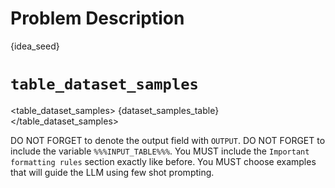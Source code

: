 # Problem Description
{idea_seed}


# `table_dataset_samples`
<table_dataset_samples>
{dataset_samples_table}
</table_dataset_samples>


DO NOT FORGET to denote the output field with `OUTPUT`.
DO NOT FORGET to include the variable `%%%INPUT_TABLE%%%`.
You MUST include the `Important formatting rules` section exactly like before.
You MUST choose examples that will guide the LLM using few shot prompting.